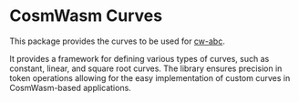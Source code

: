# CosmWasm Curves

This package provides the curves to be used for
[cw-abc](../../contracts/external/cw-abc).

It provides a framework for defining various types of curves, such as constant, linear, and square root curves. The library ensures precision in token operations allowing for the easy implementation of custom curves in CosmWasm-based applications.
